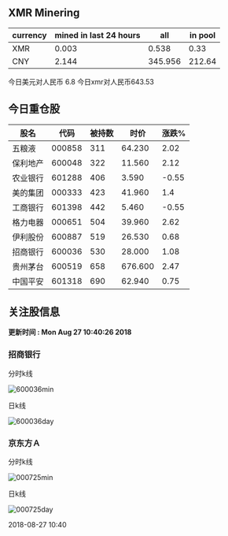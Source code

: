 ## XMR Minering

|currency|mined in last 24 hours|all|in pool|
|---|---|---|---|
|XMR|0.003|0.538|0.33|
|CNY|2.144|345.956|212.64|

今日美元对人民币 6.8	今日xmr对人民币643.53


## 今日重仓股 

|股名|代码|被持数|时价|涨跌%|
|---|---|---|---|---|
|五粮液|000858|311|64.230|2.02|
|保利地产|600048|322|11.560|2.12|
|农业银行|601288|406|3.590|-0.55|
|美的集团|000333|423|41.960|1.4|
|工商银行|601398|442|5.460|-0.55|
|格力电器|000651|504|39.960|2.62|
|伊利股份|600887|519|26.530|0.68|
|招商银行|600036|530|28.000|1.08|
|贵州茅台|600519|658|676.600|2.47|
|中国平安|601318|690|62.940|0.75|

## 关注股信息
**更新时间 : Mon Aug 27 10:40:26 2018**
### 招商银行 
分时k线

![600036min](http://image.sinajs.cn/newchart/min/n/sh600036.gif)

日k线

![600036day](http://image.sinajs.cn/newchart/daily/n/sh600036.gif)

### 京东方Ａ 
分时k线

![000725min](http://image.sinajs.cn/newchart/min/n/sz000725.gif)

日k线

![000725day](http://image.sinajs.cn/newchart/daily/n/sz000725.gif)

2018-08-27 10:40